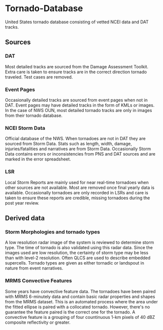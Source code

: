 # Tornado-Database
United States tornado database consisting of vetted NCEI data and DAT tracks.

## Sources
### DAT
Most detailed tracks are sourced from the Damage Assessment Toolkit. Extra care is taken to ensure tracks are in the correct direction tornado traveled. Test cases are removed.

### Event Pages
Occasionally detailed tracks are sourced from event pages when not in DAT. Event pages may have detailed tracks in the form of KMLs or images. In the case of NWS OUN, most detailed tornado tracks are only in images from their tornado database.

### NCEI Storm Data
Official database of the NWS. When tornadoes are not in DAT they are sourced from Storm Data. Stats such as length, width, damage, injuries/fatalities and narratives are from Storm Data. Occasionally Storm Data contains errors or inconsistencies from PNS and DAT sources and are marked in the error spreadsheet.

### LSR
Local Storm Reports are mainly used for near real-time tornadoes when other sources are not available. Most are removed once final yearly data is available. Occasionally tornadoes are only recorded in LSRs and care is taken to ensure these reports are credible, missing tornadoes during the post year review.

## Derived data
### Storm Morphologies and tornado types
A low resolution radar image of the system is reviewed to determine storm type. The time of tornado is also validated using this radar data. Since the images used are low resolution, the certainty of storm type may be less than with level-2 resolution. Often QLCS are used to describe embedded supercells. Tornado types are given as either tornadic or landspout in nature from event narratives.

### MRMS Convective Features
Some years have convective feature data. The tornadoes have been paired with MRMS 6-minutely data and contain basic radar properties and shapes from the MRMS dataset. This is an automated process where the area under the fitted ellipse is paired with a collocated tornado. However, there's no guarantee the feature paired is the correct one for the tornado. A convective feature is a grouping of four countinuous 1-km pixels of 40 dBZ composite reflectivity or greater.
